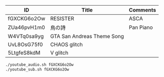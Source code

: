 |ID|Title|Comments|
|-|-|-|
|fGXCKG6o2Ow|RESISTER|ASCA|
|ZUa46pvH1m0|鳥の詩|Pan Piano|
|W4VTq0sa9yg|GTA San Andreas Theme Song||
|UvL8OsG75f0|CHAOS glitch||
|5LtgfeS8kdM|V glitch||

```bash
./youtube_audio.sh fGXCKG6o2Ow
./youtube_sub.sh fGXCKG6o2Ow
```
